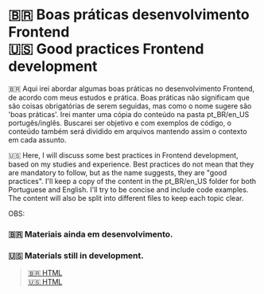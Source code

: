 # 🇧🇷 Boas práticas desenvolvimento Frontend <br> 🇺🇸 Good practices Frontend development
🇧🇷 Aqui irei abordar algumas boas práticas no desenvolvimento Frontend, de acordo com meus estudos e prática. Boas práticas não significam que são coisas obrigatórias de serem seguidas, mas como o nome sugere são 'boas práticas'. Irei manter uma cópia do conteúdo na pasta pt_BR/en_US portugês/inglês.
Buscarei ser objetivo e com exemplos de código, o conteúdo também será dividido em arquivos mantendo assim o contexto em cada assunto.

🇺🇸 Here, I will discuss some best practices in Frontend development, based on my studies and experience. Best practices do not mean that they are mandatory to follow, but as the name suggests, they are "good practices". I'll keep a copy of the content in the pt_BR/en_US folder for both Portuguese and English. I'll try to be concise and include code examples. The content will also be split into different files to keep each topic clear. 

OBS:
### 🇧🇷 Materiais ainda em desenvolvimento.
### 🇺🇸 Materials still in development.

  > [🇧🇷 HTML](pt_BR/HTML/main.md) <br>
    [🇺🇸 HTML](en_US/HTML/main.md)
